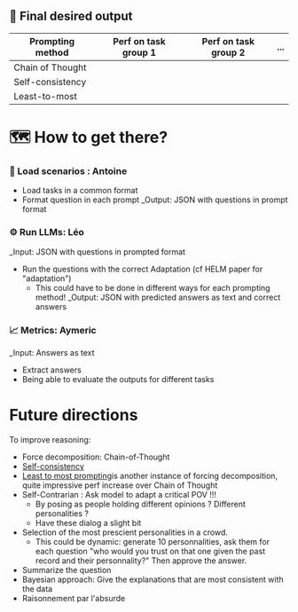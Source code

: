## 🎯 Final desired output

| Prompting method | Perf on task group 1 | Perf on task group 2 |  ... | 
| --- | --- | --- | --- |
| Chain of Thought | | | |
| Self-consistency | | | |
| Least-to-most | | | |


# 🗺 How to get there?

### 💾 Load scenarios : Antoine
- Load tasks in a common format
- Format question in each prompt
_Output: JSON with questions in prompt format

### ⚙ Run LLMs: Léo
_Input: JSON with questions in prompted format  
- Run the questions with the correct Adaptation (cf HELM paper for "adaptation")
	- This could have to be done in different ways for each prompting method!
_Output: JSON with predicted answers as text and correct answers

### 📈 Metrics: Aymeric
_Input: Answers as text  
- Extract answers
- Being able to evaluate the outputs for different tasks



# Future directions
To improve reasoning:
- Force decomposition: Chain-of-Thought
- [Self-consistency](https://www.semanticscholar.org/reader/5f19ae1135a9500940978104ec15a5b8751bc7d2)
- [Least to most prompting](https://www.semanticscholar.org/reader/5437e8adab596d7294124c0e798708e050e25321)is another instance of forcing decomposition, quite impressive perf increase over Chain of Thought
- Self-Contrarian : Ask model to adapt a critical POV !!!
	- By posing as people holding different opinions ? Different personalities ?
	- Have these dialog a slight bit
- Selection of the most prescient personalities in a crowd.
	- This could be dynamic: generate 10 personnalities, ask them for each question "who would you trust on that one given the past record and their personnality?" Then approve the answer.
- Summarize the question
- Bayesian approach: Give the explanations that are most consistent with the data
- Raisonnement par l'absurde